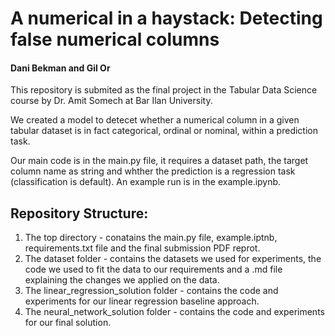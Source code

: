# A numerical in a haystack: Detecting false numerical columns
#### Dani Bekman and Gil Or
This repository is submited as the final project in the Tabular Data Science course by Dr. Amit Somech at Bar Ilan University.

We created a model to detecet whether a numerical column in a given tabular dataset is in fact categorical, ordinal or nominal, within a prediction task.

Our main code is in the main.py file, it requires a dataset path, the target column name as string and whther the prediction is a regression task (classification is default).
An example run is in the example.ipynb.

## Repository Structure:
1. The top directory - conatains the main.py file, example.iptnb, requirements.txt file and the final submission PDF reprot.
2. The dataset folder - contains the datasets we used for experiments, the code we used to fit the data to our requirements and a .md file explaining the changes we applied on the data.
3. The linear_regression_solution folder - contains the code and experiments for our linear regression baseline approach.
4. The neural_network_solution folder - contains the code and experiments for our final solution.
